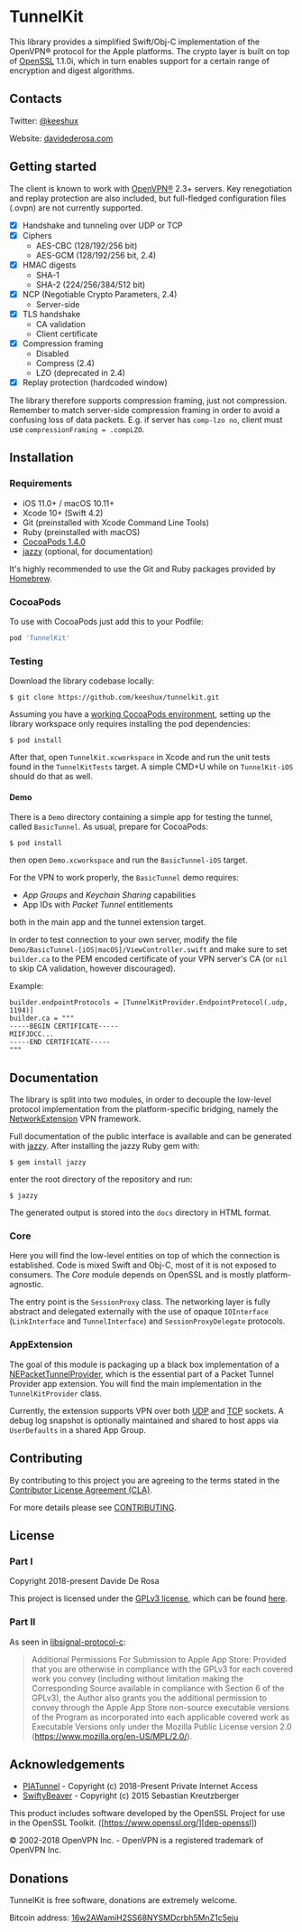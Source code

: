 # TunnelKit

This library provides a simplified Swift/Obj-C implementation of the OpenVPN® protocol for the Apple platforms. The crypto layer is built on top of [OpenSSL][dep-openssl] 1.1.0i, which in turn enables support for a certain range of encryption and digest algorithms.

## Contacts

Twitter: [@keeshux][me-twitter]

Website: [davidederosa.com][me-website]

## Getting started

The client is known to work with [OpenVPN®][openvpn] 2.3+ servers. Key renegotiation and replay protection are also included, but full-fledged configuration files (.ovpn) are not currently supported.

- [x] Handshake and tunneling over UDP or TCP
- [x] Ciphers
    - AES-CBC (128/192/256 bit)
    - AES-GCM (128/192/256 bit, 2.4)
- [x] HMAC digests
    - SHA-1
    - SHA-2 (224/256/384/512 bit)
- [x] NCP (Negotiable Crypto Parameters, 2.4)
    - Server-side
- [x] TLS handshake
    - CA validation
    - Client certificate
- [x] Compression framing
    - Disabled
    - Compress (2.4)
    - LZO (deprecated in 2.4)
- [x] Replay protection (hardcoded window)

The library therefore supports compression framing, just not compression. Remember to match server-side compression framing in order to avoid a confusing loss of data packets. E.g. if server has `comp-lzo no`, client must use `compressionFraming = .compLZO`.

## Installation

### Requirements

- iOS 11.0+ / macOS 10.11+
- Xcode 10+ (Swift 4.2)
- Git (preinstalled with Xcode Command Line Tools)
- Ruby (preinstalled with macOS)
- [CocoaPods 1.4.0][dep-cocoapods]
- [jazzy][dep-jazzy] (optional, for documentation)

It's highly recommended to use the Git and Ruby packages provided by [Homebrew][dep-brew].

### CocoaPods

To use with CocoaPods just add this to your Podfile:

```ruby
pod 'TunnelKit'
```

### Testing

Download the library codebase locally:

    $ git clone https://github.com/keeshux/tunnelkit.git

Assuming you have a [working CocoaPods environment][dep-cocoapods], setting up the library workspace only requires installing the pod dependencies:

    $ pod install

After that, open `TunnelKit.xcworkspace` in Xcode and run the unit tests found in the `TunnelKitTests` target. A simple CMD+U while on `TunnelKit-iOS` should do that as well.

#### Demo

There is a `Demo` directory containing a simple app for testing the tunnel, called `BasicTunnel`. As usual, prepare for CocoaPods:

    $ pod install

then open `Demo.xcworkspace` and run the `BasicTunnel-iOS` target.

For the VPN to work properly, the `BasicTunnel` demo requires:

- _App Groups_ and _Keychain Sharing_ capabilities
- App IDs with _Packet Tunnel_ entitlements

both in the main app and the tunnel extension target.

In order to test connection to your own server, modify the file `Demo/BasicTunnel-[iOS|macOS]/ViewController.swift` and make sure to set `builder.ca` to the PEM encoded certificate of your VPN server's CA (or `nil` to skip CA validation, however discouraged).

Example:

    builder.endpointProtocols = [TunnelKitProvider.EndpointProtocol(.udp, 1194)]
    builder.ca = """
    -----BEGIN CERTIFICATE-----
    MIIFJDCC...
    -----END CERTIFICATE-----
    """

## Documentation

The library is split into two modules, in order to decouple the low-level protocol implementation from the platform-specific bridging, namely the [NetworkExtension][ne-home] VPN framework.

Full documentation of the public interface is available and can be generated with [jazzy][dep-jazzy]. After installing the jazzy Ruby gem with:

    $ gem install jazzy

enter the root directory of the repository and run:

    $ jazzy

The generated output is stored into the `docs` directory in HTML format.

### Core

Here you will find the low-level entities on top of which the connection is established. Code is mixed Swift and Obj-C, most of it is not exposed to consumers. The *Core* module depends on OpenSSL and is mostly platform-agnostic.

The entry point is the `SessionProxy` class. The networking layer is fully abstract and delegated externally with the use of opaque `IOInterface` (`LinkInterface` and `TunnelInterface`) and `SessionProxyDelegate` protocols.

### AppExtension

The goal of this module is packaging up a black box implementation of a [NEPacketTunnelProvider][ne-ptp], which is the essential part of a Packet Tunnel Provider app extension. You will find the main implementation in the `TunnelKitProvider` class.

Currently, the extension supports VPN over both [UDP][ne-udp] and [TCP][ne-tcp] sockets. A debug log snapshot is optionally maintained and shared to host apps via `UserDefaults` in a shared App Group.

## Contributing

By contributing to this project you are agreeing to the terms stated in the [Contributor License Agreement (CLA)][contrib-cla].

For more details please see [CONTRIBUTING][contrib-readme].

## License

### Part I

Copyright 2018-present Davide De Rosa

This project is licensed under the [GPLv3 license][license-gpl3], which can be found [here][license-content].

### Part II

As seen in [libsignal-protocol-c][license-signal]:

> Additional Permissions For Submission to Apple App Store: Provided that you are otherwise in compliance with the GPLv3 for each covered work you convey (including without limitation making the Corresponding Source available in compliance with Section 6 of the GPLv3), the Author also grants you the additional permission to convey through the Apple App Store non-source executable versions of the Program as incorporated into each applicable covered work as Executable Versions only under the Mozilla Public License version 2.0 (https://www.mozilla.org/en-US/MPL/2.0/).

## Acknowledgements

- [PIATunnel][dep-piatunnel-repo] - Copyright (c) 2018-Present Private Internet Access
- [SwiftyBeaver][dep-swiftybeaver-repo] - Copyright (c) 2015 Sebastian Kreutzberger

This product includes software developed by the OpenSSL Project for use in the OpenSSL Toolkit. ([https://www.openssl.org/][dep-openssl])

© 2002-2018 OpenVPN Inc. - OpenVPN is a registered trademark of OpenVPN Inc.

## Donations

TunnelKit is free software, donations are extremely welcome.

Bitcoin address: [16w2AWamiH2SS68NYSMDcrbh5MnZ1c5eju][me-btc]

[me-twitter]: https://twitter.com/keeshux
[me-website]: https://davidederosa.com
[me-btc]: bitcoin:16w2AWamiH2SS68NYSMDcrbh5MnZ1c5eju

[openvpn]: https://openvpn.net/index.php/open-source/overview.html
[dep-cocoapods]: https://guides.cocoapods.org/using/getting-started.html
[dep-jazzy]: https://github.com/realm/jazzy
[dep-brew]: https://brew.sh/
[dep-openssl]: https://www.openssl.org/

[ne-home]: https://developer.apple.com/documentation/networkextension
[ne-ptp]: https://developer.apple.com/documentation/networkextension/nepackettunnelprovider
[ne-udp]: https://developer.apple.com/documentation/networkextension/nwudpsession
[ne-tcp]: https://developer.apple.com/documentation/networkextension/nwtcpconnection

[license-content]: /LICENSE
[license-gpl3]: https://choosealicense.com/licenses/gpl-3.0/
[license-signal]: https://github.com/signalapp/libsignal-protocol-c#license
[license-mit]: https://choosealicense.com/licenses/mit/

[contrib-cla]: /CLA.rst
[contrib-readme]: /CONTRIBUTING.md

[dep-piatunnel-repo]: https://github.com/pia-foss/tunnel-apple
[dep-piatunnel-license]: https://github.com/pia-foss/tunnel-apple/blob/master/LICENSE
[dep-swiftybeaver-repo]: https://github.com/SwiftyBeaver/SwiftyBeaver
